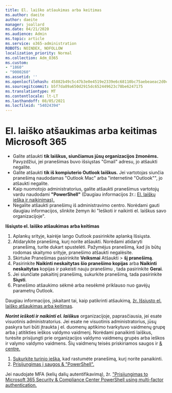 ```yaml
---
title: El. laiško atšaukimas arba keitimas
ms.author: daeite
author: daeite
manager: joallard
ms.date: 04/21/2020
ms.audience: Admin
ms.topic: article
ms.service: o365-administration
ROBOTS: NOINDEX, NOFOLLOW
localization_priority: Normal
ms.collection: Adm_O365
ms.custom:
- "1860"
- "9000260"
ms.assetid: ''
ms.openlocfilehash: 45882b49c5c47b3e0e4519e2339e6c68110bc75aebeaeac2d0ccd009bdfa3f7e
ms.sourcegitcommit: b5f7da89a650d2915dc652449623c78be6247175
ms.translationtype: MT
ms.contentlocale: lt-LT
ms.lasthandoff: 08/05/2021
ms.locfileid: "54024394"
---
```

# <a name="recall-or-replace-an-email-message-in-microsoft-365"></a>El. laiško atšaukimas arba keitimas Microsoft 365

- Galite atšaukti **tik laiškus, siunčiamus jūsų organizacijos žmonėms.** Pavyzdžiui, jei pranešimas buvo išsiųstas "Gmail" adresu, jo atšaukti negalite.
- Galite atšaukti **tik iš kompiuterio Outlook laiškus.** Jei vartotojas siunčia pranešimą naudodamas "Outlook Mac" arba "internetinė "Outlook"", jo atšaukti negalite.
- Kaip nuomotojo administratorius, galite atšaukti pranešimus vartotojų vardu naudodami **"PowerShell"** (Daugiau informacijos žr.: [El. laiškų ieška ir naikinimas).](https://docs.microsoft.com/microsoft-365/compliance/search-for-and-delete-messages-in-your-organization)
- Negalite atšaukti pranešimų iš administravimo centro. Norėdami gauti daugiau informacijos, slinkite žemyn iki "Ieškoti ir naikinti el. laiškus savo organizacijoje".

**Išsiųsto el. laiško atšaukimas arba keitimas**

1. Aplankų srityje, kairėje lango Outlook pasirinkite aplanką Išsiųsta.
2. Atidarykite pranešimą, kurį norite atšaukti. Norėdami atidaryti pranešimą, turite dukart spustelėti. Pažymėjus pranešimą, kad jis būtų rodomas skaitymo srityje, pranešimo atšaukti negalėsite.
3. Skirtuke Pranešimas pasirinkite **Veiksmai** Atšaukti  >  **šį pranešimą**.
4. Pasirinkite **Naikinti neskaitytas šio pranešimo kopijas** arba **Naikinti neskaitytas** kopijas ir pakeisti nauju pranešimu , tada pasirinkite **Gerai**.
5. Jei siunčiate pakaitinį pranešimą, sukurkite pranešimą, tada pasirinkite **Siųsti**.
6. Pranešimo atšaukimo sėkmė arba nesėkmė priklauso nuo gavėjų parametrų Outlook.

Daugiau informacijos, įskaitant tai, kaip patikrinti atšaukimą, [žr. Išsiųsto el. laiško atšaukimas arba keitimas](https://support.office.com/article/35027f88-d655-4554-b4f8-6c0729a723a0).

***Norint ieškoti ir naikinti el. laiškus*** organizacijoje, paprasčiausia, jei esate visuotinis administratorius. Jei esate ne visuotinis administratorius, jūsų paskyra turi būti įtraukta į el. duomenų aptikimo tvarkytuvo vaidmenų grupę arba į atitikties ieškos valdymo vaidmenį. Norėdami panaikinti laiškus, turėsite prisijungti prie organizacijos valdymo vaidmenų grupės arba ieškos ir valymo valdymo vaidmens. Šių vaidmenų teisės priskiriamos saugos ir [& centre.](https://protection.office.com/)

1. [Sukurkite turinio iešką,](https://docs.microsoft.com/microsoft-365/compliance/content-search) kad rastumėte pranešimą, kurį norite panaikinti.
2. [Prisijungimas į saugos & "PowerShell".](https://docs.microsoft.com/powershell/exchange/office-365-scc/connect-to-scc-powershell/connect-to-scc-powershell)

Jei naudojate MFA (kelių dalių autentifikavimą), žr. ["Prisijungimas to Microsoft 365 Security & Compliance Center PowerShell using multi-factor authentication.](https://docs.microsoft.com/powershell/exchange/office-365-scc/connect-to-scc-powershell/mfa-connect-to-scc-powershell)
